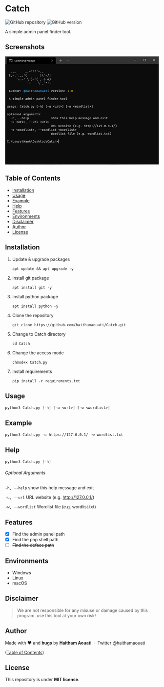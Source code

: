 # Catch

![GitHub repository](https://img.shields.io/badge/haithamaouati-Catch-blue?style=flat-square&logo=github)
![GitHub version](https://img.shields.io/badge/version-1.0-yellow?style=flat-square)

A simple admin panel finder tool.

## Screenshots

![Screenshot](https://raw.githubusercontent.com/haithamaouati/Catch/main/screenshot.PNG?raw=true "Optional Title")

## Table of Contents

- [Installation](#installation)
- [Usage](#usage)
- [Example](#example)
- [Help](#help)
- [Features](#features)
- [Environments](#environments)
- [Disclaimer](#disclaimer)
- [Author](#author)
- [License](#license)

## Installation

1. Update & upgrade packages
    ```
    apt update && apt upgrade -y
    ```
    
2. Install git package
    ```
    apt install git -y
    ```
    
3. Install python package
    ```
    apt install python -y
    ```
    
4. Clone the repository
    ```
    git clone https://github.com/haithamaouati/Catch.git
    ```
5. Change to Catch directory
    ```
    cd Catch
    ```
    
6. Change the access mode
    ```
    chmod+x Catch.py
    ```
    
7. Install requirements
    ```
    pip install -r requirements.txt
    ```
    
## Usage

    python3 Catch.py [-h] [-u <url>] [-w <wordlist>]
    
## Example

    python3 Catch.py -u https://127.0.0.1/ -w wordlist.txt

## Help

    python3 Catch.py [-h]
    
###### Optional Arguments
`-h, --help`
show this help message and exit

`-u, --url`
URL website (e.g. http://127.0.0.1/)

`-w, --wordlist`
Wordlist file (e.g. wordlist.txt)

## Features

   - [x] Find the admin panel path
   - [x] Find the php shell path
   - [ ] ~~Find the deface path~~

## Environments

* Windows
* Linux
* macOS

## Disclaimer

> We are not responsible for any misuse or damage caused by this program. use this tool at your own risk!

## Author

Made with ❤️ and **bugs** by [**Haitham Aouati**](https://www.facebook.com/haithamaouati1/)
&nbsp;&middot;&nbsp;
Twitter [@haithamaouati](https://twitter.com/haithamaouati)

([Table of Contents](#table-of-contents))

## License

This repository is under **MIT license**.
